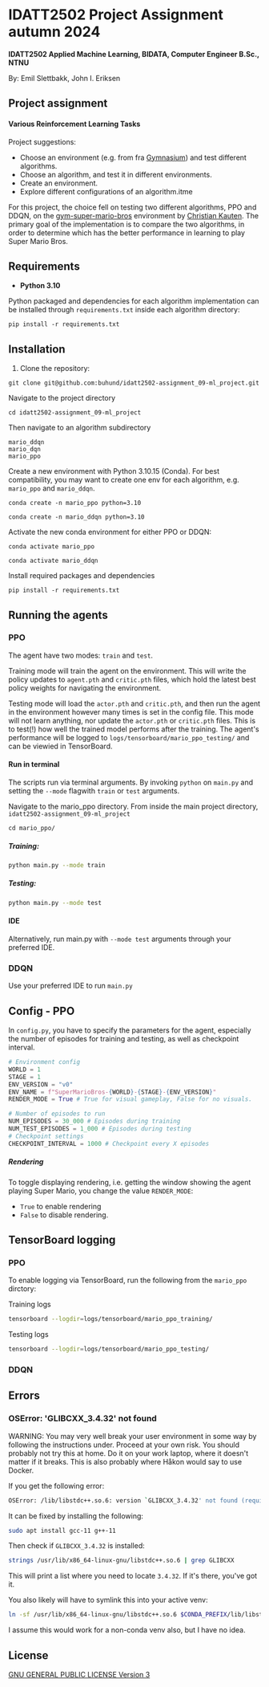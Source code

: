 # IDATT2502 Project Assignment autumn 2024

**IDATT2502 Applied Machine Learning, BIDATA, Computer Engineer B.Sc., NTNU**

By: Emil Slettbakk, John I. Eriksen

## Project assignment

#### Various Reinforcement Learning Tasks

Project suggestions:

- Choose an environment (e.g. from fra [Gymnasium](https://gymnasium.farama.org/)) and test different algorithms.
- Choose an algorithm, and test it in different environments.
- Create an environment.
- Explore different configurations of an algorithm.itme

For this project, the choice fell on testing two different algorithms, PPO and DDQN, on the [gym-super-mario-bros](https://pypi.org/project/gym-super-mario-bros/) environment by [Christian Kauten](https://pypi.org/user/kautenja/). The primary goal of the implementation is to compare the two algorithms, in order to determine which has the better performance in learning to play Super Mario Bros.



## Requirements

- **Python 3.10**

Python packaged and dependencies for each algorithm implementation can be installed through `requirements.txt` inside each algorithm directory:

```
pip install -r requirements.txt
```

## Installation

1. Clone the repository:

```
git clone git@github.com:buhund/idatt2502-assignment_09-ml_project.git
```

Navigate to the project directory

```
cd idatt2502-assignment_09-ml_project
```

Then navigate to an algorithm subdirectory

```
mario_ddqn
mario_dqn
mario_ppo
```



Create a new environment with Python 3.10.15 (Conda). For best compatibility, you may want to create one env for each algorithm, e.g. `mario_ppo` and `mario_ddqn`.

```
conda create -n mario_ppo python=3.10
```

```
conda create -n mario_ddqn python=3.10
```



Activate the new conda environment for either PPO or DDQN:

```
conda activate mario_ppo
```

```
conda activate mario_ddqn
```



Install required packages and dependencies

```
pip install -r requirements.txt
```



## Running the agents

### PPO

The agent have two modes: `train` and `test`.

Training mode will train the agent on the environment. This will write the policy updates to `agent.pth` and `critic.pth` files, which hold the latest best policy weights for navigating the environment.

Testing mode will load the `actor.pth` and `critic.pth`, and then run the agent in the environment however many times is set in the config file. This mode will not learn anything, nor update the `actor.pth` or `critic.pth` files. This is to test(!) how well the trained model performs after the training. The agent's performance will be logged to `logs/tensorboard/mario_ppo_testing/` and can be viewied in TensorBoard.

#### Run in terminal

The scripts run via terminal arguments. By invoking `python` on `main.py` and setting the `--mode` flagwith `train` or `test` arguments.

Navigate to the mario_ppo directory. From inside the main project directory, `idatt2502-assignment_09-ml_project`

```
cd mario_ppo/
```


##### Training:

```bash
python main.py --mode train
```

##### Testing:

```bash
python main.py --mode test
```



#### IDE

Alternatively, run main.py with `--mode test` arguments through your preferred IDE.



### DDQN

Use your preferred IDE to run `main.py`



## Config - PPO

In `config.py`, you have to specify the parameters for the agent, especially the number of episodes for training and testing, as well as checkpoint interval.

```python
# Environment config
WORLD = 1
STAGE = 1
ENV_VERSION = "v0"
ENV_NAME = f"SuperMarioBros-{WORLD}-{STAGE}-{ENV_VERSION}"
RENDER_MODE = True # True for visual gameplay, False for no visuals.

# Number of episodes to run
NUM_EPISODES = 30_000 # Episodes during training
NUM_TEST_EPISODES = 1_000 # Episodes during testing
# Checkpoint settings
CHECKPOINT_INTERVAL = 1000 # Checkpoint every X episodes
```

##### Rendering

To toggle displaying rendering, i.e. getting the window showing the agent playing Super Mario, you change the value `RENDER_MODE`:

- `True` to enable rendering
- `False` to disable rendering.



## TensorBoard logging



### PPO

To enable logging via TensorBoard, run the following from the `mario_ppo` dirctory:

Training logs

```bash
tensorboard --logdir=logs/tensorboard/mario_ppo_training/
```

Testing logs

```bash
tensorboard --logdir=logs/tensorboard/mario_ppo_testing/
```



### DDQN



## Errors



### OSError: 'GLIBCXX_3.4.32' not found

WARNING: You may very well break your user environment in some way by following the instructions under. Proceed at your own risk. You should probably not try this at home. Do it on your work laptop, where it doesn't matter if it breaks. This is also probably where Håkon would say to use Docker.



If you get the following error:

```bash
OSError: /lib/libstdc++.so.6: version `GLIBCXX_3.4.32' not found (required by /home/USER/miniconda3/envs/mario_ppo/lib/python3.10/site-packages/nes_py/lib_nes_env.cpython-310-x86_64-linux-gnu.so)
```



It can be fixed by installing the following:

```bash
sudo apt install gcc-11 g++-11
```



Then check if `GLIBCXX_3.4.32` is installed:

```bash
strings /usr/lib/x86_64-linux-gnu/libstdc++.so.6 | grep GLIBCXX
```

This will print a list where you need to locate `3.4.32`. If it's there, you've got it.



You also likely will have to symlink this into your active venv:

```bash
ln -sf /usr/lib/x86_64-linux-gnu/libstdc++.so.6 $CONDA_PREFIX/lib/libstdc++.so.6 
```



I assume this would work for a non-conda venv also, but I have no idea.



## License

[GNU GENERAL PUBLIC LICENSE Version 3](https://www.gnu.org/licenses/gpl-3.0.en.html)
